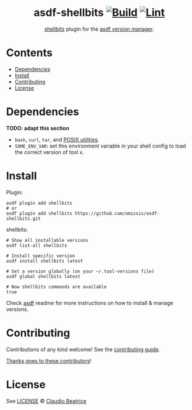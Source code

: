 <div align="center">

# asdf-shellbits [![Build](https://github.com/omissis/asdf-shellbits/actions/workflows/build.yml/badge.svg)](https://github.com/omissis/asdf-shellbits/actions/workflows/build.yml) [![Lint](https://github.com/omissis/asdf-shellbits/actions/workflows/lint.yml/badge.svg)](https://github.com/omissis/asdf-shellbits/actions/workflows/lint.yml)

[shellbits](https://github.com/mecha-ci/shellbits) plugin for the [asdf version manager](https://asdf-vm.com).

</div>

# Contents

- [Dependencies](#dependencies)
- [Install](#install)
- [Contributing](#contributing)
- [License](#license)

# Dependencies

**TODO: adapt this section**

- `bash`, `curl`, `tar`, and [POSIX utilities](https://pubs.opengroup.org/onlinepubs/9699919799/idx/utilities.html).
- `SOME_ENV_VAR`: set this environment variable in your shell config to load the correct version of tool x.

# Install

Plugin:

```shell
asdf plugin add shellbits
# or
asdf plugin add shellbits https://github.com/omissis/asdf-shellbits.git
```

shellbits:

```shell
# Show all installable versions
asdf list-all shellbits

# Install specific version
asdf install shellbits latest

# Set a version globally (on your ~/.tool-versions file)
asdf global shellbits latest

# Now shellbits commands are available
true
```

Check [asdf](https://github.com/asdf-vm/asdf) readme for more instructions on how to
install & manage versions.

# Contributing

Contributions of any kind welcome! See the [contributing guide](contributing.md).

[Thanks goes to these contributors](https://github.com/omissis/asdf-shellbits/graphs/contributors)!

# License

See [LICENSE](LICENSE) © [Claudio Beatrice](https://github.com/omissis/)
